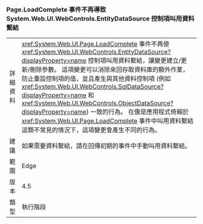 ### <a name="pageloadcomplete-event-no-longer-causes-systemwebuiwebcontrolsentitydatasource-control-to-invoke-data-binding"></a>Page.LoadComplete 事件不再導致 System.Web.UI.WebControls.EntityDataSource 控制項叫用資料繫結

|   |   |
|---|---|
|詳細資料|<xref:System.Web.UI.Page.LoadComplete> 事件不再使 <xref:System.Web.UI.WebControls.EntityDataSource?displayProperty=name> 控制項叫用資料繫結，讓變更建立/更新/刪除參數。 這項變更可以消除來回存取資料庫的額外作業，防止重設控制項的值，並且產生與其他資料控制項 (例如 <xref:System.Web.UI.WebControls.SqlDataSource?displayProperty=name> 和 <xref:System.Web.UI.WebControls.ObjectDataSource?displayProperty=name>) 一致的行為。 在像是應用程式倚賴於 <xref:System.Web.UI.Page.LoadComplete> 事件中叫用資料繫結這類不常見的情況下，這項變更會產生不同的行為。|
|建議|如果需要資料繫結，請在回傳初期的事件中手動叫用資料繫結。|
|範圍|Edge|
|版本|4.5|
|類型|執行階段|

